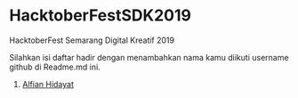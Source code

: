 # HacktoberFestSDK2019

HacktoberFest Semarang Digital Kreatif 2019

Silahkan isi daftar hadir dengan menambahkan nama kamu diikuti username github di Readme.md ini.

1. [Alfian Hidayat](https://github.com/alfianguide)
